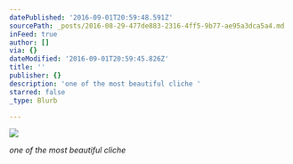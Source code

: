 ```yaml
---
datePublished: '2016-09-01T20:59:48.591Z'
sourcePath: _posts/2016-08-29-477de883-2316-4ff5-9b77-ae95a3dca5a4.md
inFeed: true
author: []
via: {}
dateModified: '2016-09-01T20:59:45.826Z'
title: ''
publisher: {}
description: 'one of the most beautiful cliche '
starred: false
_type: Blurb

---
```

![](https://the-grid-user-content.s3-us-west-2.amazonaws.com/366688a3-5858-44e7-806e-be30014a562d.jpg)

_one of the most beautiful cliche_